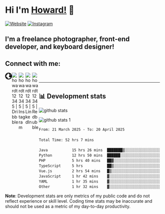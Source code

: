 # Hi I'm [Howard!][website] 👋

[![Website](https://img.shields.io/website?label=howardt12345.com&style=for-the-badge&url=https%3A%2F%2Fhowardt12345.com)](https://howardt12345.com)
[![Instagram](https://img.shields.io/badge/instagram-%23E4405F.svg?&style=for-the-badge&logo=instagram&logoColor=white)](https://instagram.com/howardt12345)

I'm a freelance photographer, front-end developer, and keyboard designer!
---

## Connect with me:

[<img align="left" alt="howardt12345.com" width="22px" src="https://raw.githubusercontent.com/iconic/open-iconic/master/svg/globe.svg" />][website]
[<img align="left" alt="howardt12345 | Dribbble" width="22px" src="https://cdn.jsdelivr.net/npm/simple-icons@v3/icons/dribbble.svg" />][dribbble]
[<img align="left" alt="howardt12345 | Instagram" width="22px" src="https://cdn.jsdelivr.net/npm/simple-icons@v3/icons/instagram.svg" />][instagram]
[<img align="left" alt="howardt12345 | LinkedIn" width="22px" src="https://cdn.jsdelivr.net/npm/simple-icons@v3/icons/linkedin.svg" />][linkedin]
[<img align="left" alt="howardt12345 | Redbubble" width="22px" src="https://cdn.jsdelivr.net/npm/simple-icons@v3/icons/redbubble.svg" />][redbubble]

<br />

---

## 📊 Development stats

![github stats](https://github-readme-stats.vercel.app/api?username=howardt12345&show_icons=true&hide_border=true&theme=dark&hide=contribs,issues)

![github stats 1](https://github-readme-stats.vercel.app/api/top-langs?username=howardt12345&langs_count=8&show_icons=true&hide_border=true&theme=dark&layout=compact)

<!--START_SECTION:waka-->

```txt
From: 21 March 2025 - To: 20 April 2025

Total Time: 52 hrs 7 mins

Java           15 hrs 26 mins  ███████▒░░░░░░░░░░░░░░░░░   28.78 %
Python         12 hrs 50 mins  ██████░░░░░░░░░░░░░░░░░░░   23.92 %
PHP            5 hrs 40 mins   ██▓░░░░░░░░░░░░░░░░░░░░░░   10.58 %
TypeScript     5 hrs           ██▒░░░░░░░░░░░░░░░░░░░░░░   09.33 %
Vue.js         2 hrs 54 mins   █▒░░░░░░░░░░░░░░░░░░░░░░░   05.42 %
JavaScript     1 hr 42 mins    ▓░░░░░░░░░░░░░░░░░░░░░░░░   03.17 %
YAML           1 hr 35 mins    ▓░░░░░░░░░░░░░░░░░░░░░░░░   02.96 %
Other          1 hr 32 mins    ▓░░░░░░░░░░░░░░░░░░░░░░░░   02.86 %
```

<!--END_SECTION:waka-->

**Note**: Development stats are only metrics of my public code and do not reflect experience or skill level. Coding time stats may be inaccurate and should not be used as a metric of my day-to-day productivity.

[website]: https://howardt12345.com
[dribbble]: https://dribbble.com/howardt12345
[instagram]: https://instagram.com/howardt12345
[linkedin]: https://linkedin.com/in/howardt12345
[redbubble]: https://www.redbubble.com/people/howardt12345/
